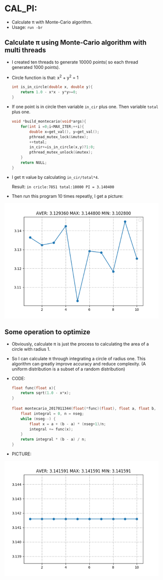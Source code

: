 # CAL_PI:
   - Calculate π with Monte-Cario algorithm.
   - Usage: `run -br`

## Calculate π using Monte-Cario algorithm with multi threads

- I created ten threads to generate 10000 points( so each thread generated 1000 points).

- Circle function is that: x<sup>2</sup> + y<sup>2</sup> = 1

  ```c
  int is_in_circle(double x, double y){
      return 1.0 - x*x - y*y>=0;
  }
  ```

- If one point is in circle then variable `in_cir` plus one. Then variable `total` plus one.

  ```c
  void *build_montecario(void*args){
      for(int i =0;i<MAX_ITER;++i){
          double x=get_val(), y=get_val();
          pthread_mutex_lock(&mutex);
          ++total;
          in_cir+=is_in_circle(x,y)?1:0;
          pthread_mutex_unlock(&mutex);
      }
      return NULL;
  }
  ```

- I get π value by calculating `in_cir/total*4`.

  Result: `in cricle:7851 total:10000 PI = 3.140400`

- Then run this program 10 times repeatly, I get a picture:

![result](result.png)

## Some operation to optimize

- Obviously, calculate π  is just the process to calculating the area of a circle with radius 1.

- So I can calculate π through integrating a circle of radius one. This algorithm can greatly improve accuracy and reduce complexity. (A uniform distribution is a subset of a random distribution)

- CODE:

  ```c
  float func(float x){
      return sqrt(1.0 - x*x);
  }
  
  float montecario_2017011344(float(*func)(float), float a, float b, int nseg) {
      float integral = 0, n = nseg;
      while (nseg--) {
          float x = a + (b - a) * (nseg+1)/n;
          integral += func(x);
      }
      return integral * (b - a) / n;
  }
  ```

- PICTURE:

![result2](result2.png)

